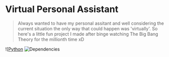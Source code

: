 # Virtual Personal Assistant
> Always wanted to have my personal assitant and well considering the current situation the only way that could happen was 'virtually'. So here's a little fun project I made after binge watching The Big Bang Theory for the millionth time xD

![[Python](https://img.shields.io/badge/python-v3.6+-blue.svg)
![Dependencies](https://img.shields.io/badge/dependencies-up%20to%20date-brightgreen.svg)